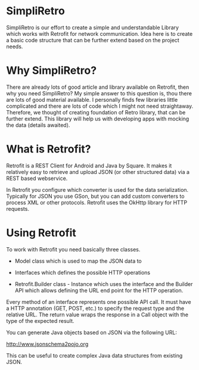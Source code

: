 # SimpliRetro
SimpliRetro is our effort to create a simple and understandable Library which works with Retrofit for network communication. Idea here is to create a basic code structure 
that can be further extend based on the project needs.

# Why SimpliRetro?
There are already lots of good article and library available on Retrofit, then why you need SimpliRetro?
My simple answer to this question is, thou there are lots of good material available. I personally finds few libraries little complicated and there are lots of code which I might not need straightaway.
Therefore, we thought of creating foundation of Retro library, that can be further extend.
This library will help us with developing apps with mocking the data (details awaited).

# What is Retrofit?
Retrofit is a REST Client for Android and Java by Square. It makes it relatively easy to retrieve and upload JSON (or other structured data) via a REST based webservice.

In Retrofit you configure which converter is used for the data serialization. Typically for JSON you use GSon, but you can add custom converters to process XML or other protocols. Retrofit uses the OkHttp library for HTTP requests.

# Using Retrofit
To work with Retrofit you need basically three classes.

- Model class which is used to map the JSON data to

- Interfaces which defines the possible HTTP operations

- Retrofit.Builder class - Instance which uses the interface and the Builder API which allows defining the URL end point for the HTTP operation.

Every method of an interface represents one possible API call. It must have a HTTP annotation (GET, POST, etc.) to specify the request type and the relative URL. The return value wraps the response in a Call object with the type of the expected result.

You can generate Java objects based on JSON via the following URL:

http://www.jsonschema2pojo.org

This can be useful to create complex Java data structures from existing JSON.